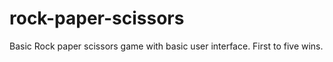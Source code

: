 # rock-paper-scissors
Basic Rock paper scissors game with basic user interface. First to five wins.
